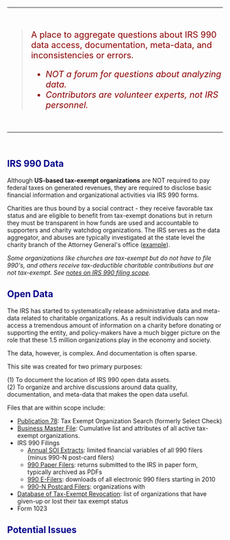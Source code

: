 


<br>
<hr>
<br>

> A place to aggregate questions about IRS 990 data access, documentation, meta-data, and inconsistencies or errors. 
> 
> * *NOT a forum for questions about analyzing data.*   
> * _Contributors are volunteer experts, not IRS personnel._     

<br>
<hr>
<br>



## IRS 990 Data

Although **US-based tax-exempt organizations** are NOT required to pay federal taxes on generated revenues, they are required to disclose basic financial information and organizational activities via IRS 990 forms. 

Charities are thus bound by a social contract - they receive favorable tax status and are eligible to benefit from tax-exempt donations but in return they must be transparent in how funds are used and accountable to supporters and charity watchdog organizations. The IRS serves as the data aggregator, and abuses are typically investigated at the state level the charity branch of the Attorney General's office ([example](https://oag.ca.gov/charities/complaints)). 

*Some organizations like churches are tax-exempt but do not have to file 990's, and others receive tax-deductible charitable contributions but are not tax-exempt. See [notes on IRS 990 filing scope](https://www.irs.gov/charities-non-profits/contributors/other-eligible-donees).*

## Open Data 

The IRS has started to systematically release administrative data and meta-data related to charitable organizations. As a result individuals can now access a tremendous amount of information on a charity before donating or supporting the entity, and policy-makers have a much bigger picture on the role that these 1.5 million organizations play in the economy and society. 

The data, however, is complex. And documentation is often sparse. 

This site was created for two primary purposes: 

(1) To document the location of IRS 990 open data assets.  
(2) To organize and archive discussions around data quality, documentation, and meta-data that makes the open data useful.   

Files that are within scope include: 

* [Publication 78](https://github.com/Nonprofit-Open-Data-Collective/irs-current-exempt-orgs-database/blob/master/README.md):  Tax Exempt Organization Search (formerly Select Check)
* [Business Master File](https://github.com/Nonprofit-Open-Data-Collective/irs-exempt-org-business-master-file/blob/master/README.md): Cumulative list and attributes of all active tax-exempt organizations.    
* IRS 990 Filings 
  - [Annual SOI Extracts](https://github.com/Nonprofit-Open-Data-Collective/irs-990-statistics-of-income-extracts/blob/master/README.md): limited financial variables of all 990 filers (minus 990-N post-card filers)
  - [990 Paper Filers](https://www.irs.gov/charities-non-profits/copies-of-eo-returns-available): returns submitted to the IRS in paper form, typically archived as PDFs  
  - [990 E-Filers](https://www.irs.gov/newsroom/irs-makes-electronically-filed-form-990-data-available-in-new-format): downloads of all electronic 990 filers starting in 2010 
  - [990-N Postcard Filers](https://github.com/Nonprofit-Open-Data-Collective/irs-990n-postcard-filers/blob/master/README.md): organizations with 
* [Database of Tax-Exempt Revocation](https://github.com/Nonprofit-Open-Data-Collective/irs-revoked-exempt-orgs/blob/master/README.md): list of organizations that have given-up or lost their tax exempt status
* Form 1023 

## Potential Issues 




<style>
h1{ color: darkred }
h2{ color: darkblue }
blockquote{ 
  color: darkred;
  font-size: 20px; }
header{ background-color: black } 
</style>
  



